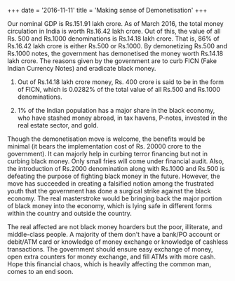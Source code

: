 +++
date = '2016-11-11'
title = 'Making sense of Demonetisation'
+++

Our nominal GDP is Rs.151.91 lakh crore. As of March 2016, the total money circulation in India is worth Rs.16.42 lakh crore. Out of this, the value of all Rs. 500 and Rs.1000 denominations is Rs.14.18 lakh crore. That is, 86% of Rs.16.42 lakh crore is either Rs.500 or Rs.1000. By demonetizing Rs.500 and Rs.1000 notes, the government has demonetised the money worth Rs.14.18 lakh crore. The reasons given by the government are to curb FICN (Fake Indian Currency Notes) and eradicate black money. 

1. Out of Rs.14.18 lakh crore money, Rs. 400 crore is said to be in the form of FICN, which is 0.0282% of the total value of all Rs.500 and Rs.1000 denominations.

2. 1% of the Indian population has a major share in the black economy, who have stashed money abroad, in tax havens, P-notes, invested in the real estate sector, and gold. 

Though the demonetisation move is welcome, the benefits would be minimal (it bears the implementation cost of Rs. 20000 crore to the government). It can majorly help in curbing terror financing but not in curbing black money. Only small fries will come under financial audit. Also, the introduction of Rs.2000 denomination along with Rs.1000 and Rs.500 is defeating the purpose of fighting black money in the future. However, the move has succeeded in creating a falsified notion among the frustrated youth that the government has done a surgical strike against the black economy. The real masterstroke would be bringing back the major portion of black money into the economy, which is lying safe in different forms within the country and outside the country. 

The real affected are not black money hoarders but the poor, illiterate, and middle-class people. A majority of them don't have a bank/PO account or debit/ATM card or knowledge of money exchange or  knowledge of cashless transactions. The government should ensure easy exchange of money, open extra counters for money exchange, and fill ATMs with more cash. Hope this financial chaos, which is heavily affecting the common man, comes to an end soon.

